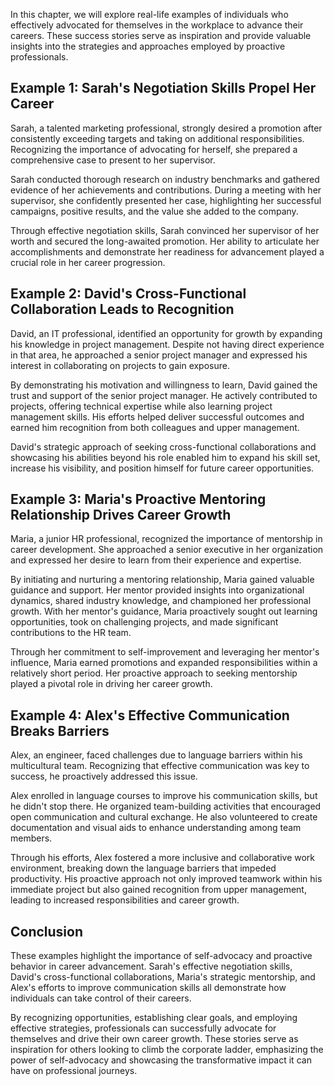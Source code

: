 
In this chapter, we will explore real-life examples of individuals who effectively advocated for themselves in the workplace to advance their careers. These success stories serve as inspiration and provide valuable insights into the strategies and approaches employed by proactive professionals.

Example 1: Sarah's Negotiation Skills Propel Her Career
-------------------------------------------------------

Sarah, a talented marketing professional, strongly desired a promotion after consistently exceeding targets and taking on additional responsibilities. Recognizing the importance of advocating for herself, she prepared a comprehensive case to present to her supervisor.

Sarah conducted thorough research on industry benchmarks and gathered evidence of her achievements and contributions. During a meeting with her supervisor, she confidently presented her case, highlighting her successful campaigns, positive results, and the value she added to the company.

Through effective negotiation skills, Sarah convinced her supervisor of her worth and secured the long-awaited promotion. Her ability to articulate her accomplishments and demonstrate her readiness for advancement played a crucial role in her career progression.

Example 2: David's Cross-Functional Collaboration Leads to Recognition
----------------------------------------------------------------------

David, an IT professional, identified an opportunity for growth by expanding his knowledge in project management. Despite not having direct experience in that area, he approached a senior project manager and expressed his interest in collaborating on projects to gain exposure.

By demonstrating his motivation and willingness to learn, David gained the trust and support of the senior project manager. He actively contributed to projects, offering technical expertise while also learning project management skills. His efforts helped deliver successful outcomes and earned him recognition from both colleagues and upper management.

David's strategic approach of seeking cross-functional collaborations and showcasing his abilities beyond his role enabled him to expand his skill set, increase his visibility, and position himself for future career opportunities.

Example 3: Maria's Proactive Mentoring Relationship Drives Career Growth
------------------------------------------------------------------------

Maria, a junior HR professional, recognized the importance of mentorship in career development. She approached a senior executive in her organization and expressed her desire to learn from their experience and expertise.

By initiating and nurturing a mentoring relationship, Maria gained valuable guidance and support. Her mentor provided insights into organizational dynamics, shared industry knowledge, and championed her professional growth. With her mentor's guidance, Maria proactively sought out learning opportunities, took on challenging projects, and made significant contributions to the HR team.

Through her commitment to self-improvement and leveraging her mentor's influence, Maria earned promotions and expanded responsibilities within a relatively short period. Her proactive approach to seeking mentorship played a pivotal role in driving her career growth.

Example 4: Alex's Effective Communication Breaks Barriers
---------------------------------------------------------

Alex, an engineer, faced challenges due to language barriers within his multicultural team. Recognizing that effective communication was key to success, he proactively addressed this issue.

Alex enrolled in language courses to improve his communication skills, but he didn't stop there. He organized team-building activities that encouraged open communication and cultural exchange. He also volunteered to create documentation and visual aids to enhance understanding among team members.

Through his efforts, Alex fostered a more inclusive and collaborative work environment, breaking down the language barriers that impeded productivity. His proactive approach not only improved teamwork within his immediate project but also gained recognition from upper management, leading to increased responsibilities and career growth.

Conclusion
----------

These examples highlight the importance of self-advocacy and proactive behavior in career advancement. Sarah's effective negotiation skills, David's cross-functional collaborations, Maria's strategic mentorship, and Alex's efforts to improve communication skills all demonstrate how individuals can take control of their careers.

By recognizing opportunities, establishing clear goals, and employing effective strategies, professionals can successfully advocate for themselves and drive their own career growth. These stories serve as inspiration for others looking to climb the corporate ladder, emphasizing the power of self-advocacy and showcasing the transformative impact it can have on professional journeys.
